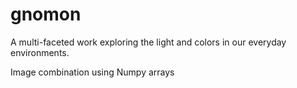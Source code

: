 # gnomon

A multi-faceted work exploring the light and colors in our everyday environments. 

Image combination using Numpy arrays

